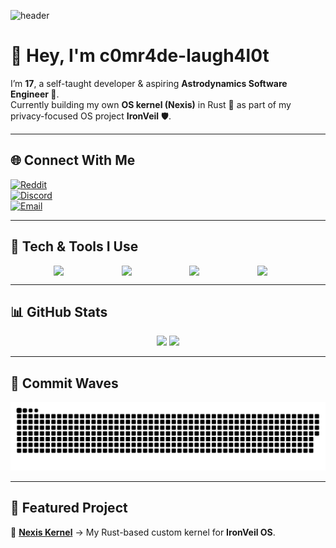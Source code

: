 <!-- Banner -->
![header](https://capsule-render.vercel.app/api?type=waving&theme=radical&height=120&animation=scaleIn&text=c0mr4de-laugh4l0t&fontSize=45&fontColor=fff)

# 👋 Hey, I'm c0mr4de-laugh4l0t

I’m **17**, a self-taught developer & aspiring **Astrodynamics Software Engineer 🚀**.  
Currently building my own **OS kernel (Nexis)** in Rust 🦀 as part of my privacy-focused OS project **IronVeil** 🛡️.  

---

## 🌐 Connect With Me
[![Reddit](https://img.shields.io/badge/Reddit-%23FF4500.svg?logo=Reddit&logoColor=white)](https://www.reddit.com/user/Proud_Ad4681)  
[![Discord](https://img.shields.io/badge/Discord-%237289DA.svg?logo=discord&logoColor=white)](https://discord.gg/)  
[![Email](https://img.shields.io/badge/Email-D14836?logo=gmail&logoColor=white)](mailto:yourmail@example.com)

---

## 🔧 Tech & Tools I Use
<div align="center" style="display: flex; justify-content: space-evenly;">
  <img src="https://cdn.jsdelivr.net/gh/devicons/devicon@latest/icons/rust/rust-original.svg" width=40/>
  <img src="https://cdn.jsdelivr.net/gh/devicons/devicon@latest/icons/linux/linux-original.svg" width=40/>
  <img src="https://cdn.jsdelivr.net/gh/devicons/devicon@latest/icons/git/git-original.svg" width=40/>
  <img src="https://cdn.jsdelivr.net/gh/devicons/devicon@latest/icons/neovim/neovim-original.svg" width=40/>
</div>

---

## 📊 GitHub Stats
<div align="center">
  <img width="412" src="https://github-readme-stats.vercel.app/api?username=c0mr4de-laugh4l0t&show_icons=true&theme=radical&border_radius=8"/>
  <img width="412" src="https://github-readme-streak-stats.herokuapp.com?user=c0mr4de-laugh4l0t&theme=radical&border_radius=8"/>
</div>

---

## 🌊 Commit Waves
![Waves](https://github.com/c0mr4de-laugh4l0t/c0mr4de-laugh4l0t/blob/output/waves-dark.svg)

---

## 🚀 Featured Project
🔹 [**Nexis Kernel**](https://github.com/c0mr4de-laugh4l0t/Nexis) → My Rust-based custom kernel for **IronVeil OS**.
